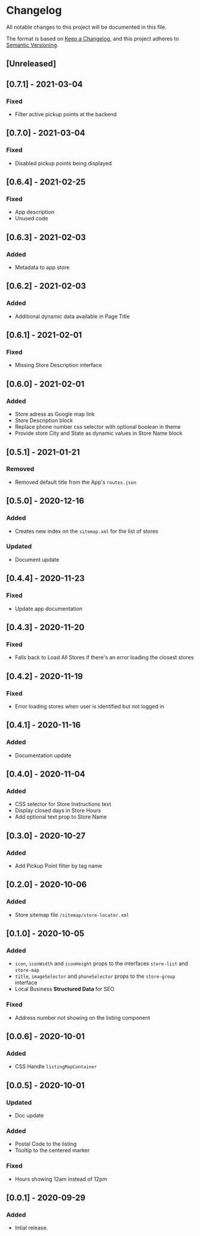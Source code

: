 # Changelog

All notable changes to this project will be documented in this file.

The format is based on [Keep a Changelog](https://keepachangelog.com/en/1.0.0/),
and this project adheres to [Semantic Versioning](https://semver.org/spec/v2.0.0.html).

## [Unreleased]

## [0.7.1] - 2021-03-04

### Fixed

- Filter active pickup points at the backend

## [0.7.0] - 2021-03-04

### Fixed

- Disabled pickup points being displayed

## [0.6.4] - 2021-02-25

### Fixed

- App description
- Unused code

## [0.6.3] - 2021-02-03

### Added

- Metadata to app store

## [0.6.2] - 2021-02-03

### Added

- Additional dynamic data available in Page Title

## [0.6.1] - 2021-02-01

### Fixed

- Missing Store Description interface

## [0.6.0] - 2021-02-01

### Added

- Store adress as Google map link
- Store Description block
- Replace phone number css selector with optional boolean in theme
- Provide store City and State as dynamic values in Store Name block

## [0.5.1] - 2021-01-21

### Removed

- Removed default title from the App's `routes.json`

## [0.5.0] - 2020-12-16

### Added

- Creates new index on the `sitemap.xml` for the list of stores

### Updated

- Document update

## [0.4.4] - 2020-11-23

### Fixed

- Update app documentation

## [0.4.3] - 2020-11-20

### Fixed

- Falls back to Load All Stores if there's an error loading the closest stores

## [0.4.2] - 2020-11-19

### Fixed

- Error loading stores when user is identified but not logged in

## [0.4.1] - 2020-11-16

### Added

- Documentation update

## [0.4.0] - 2020-11-04

### Added

- CSS selector for Store Instructions text
- Display closed days in Store Hours
- Add optional text prop to Store Name

## [0.3.0] - 2020-10-27

### Added

- Add Pickup Point filter by tag name

## [0.2.0] - 2020-10-06

### Added

- Store sitemap file `/sitemap/store-locator.xml`

## [0.1.0] - 2020-10-05

### Added

- `icon`, `iconWidth` and `iconHeight` props to the interfaces `store-list` and `store-map`
- `title`, `imageSelector` and `phoneSelector` props to the `store-group` interface
- Local Business **Structured Data** for SEO

### Fixed

- Address number not showing on the listing component

## [0.0.6] - 2020-10-01

### Added

- CSS Handle `listingMapContainer`

## [0.0.5] - 2020-10-01

### Updated

- Doc update

### Added

- Postal Code to the listing
- Tooltip to the centered marker

### Fixed

- Hours showing 12am instead of 12pm

## [0.0.1] - 2020-09-29

### Added

- Intial release.
